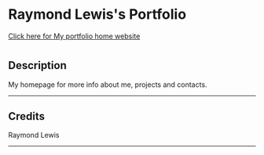 # Raymond Lewis's Portfolio 

<a href="https://l1keafox.github.io/Rayfolio" target="no_blank">Click here for My portfolio home website</a> 

# <Your-Project-Title>

## Description


My homepage for more info about me, projects and contacts.


---


## Credits

  Raymond Lewis

---

